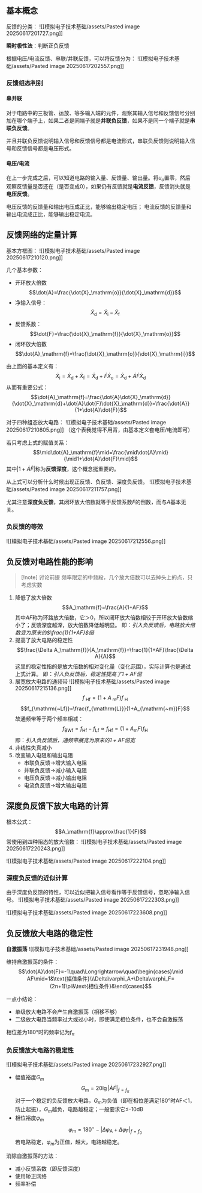 ## 基本概念
反馈的分类：
![[模拟电子技术基础/assets/Pasted image 20250617201727.png]]

**瞬时极性法**：判断正负反馈

根据电压/电流反馈、串联/并联反馈，可以将反馈分为：
![[模拟电子技术基础/assets/Pasted image 20250617202557.png]]
### 反馈组态判别
#### 串并联
对于电路中的三极管、运放、等多输入端的元件，观察其输入信号和反馈信号分别加在哪个端子上，如果二者是同端子就是**并联负反馈**，如果不是同一个端子就是**串联负反馈**。

并且并联负反馈说明输入信号和反馈信号都是电流形式，串联负反馈则说明输入信号和反馈信号都是电压形式。
#### 电压/电流
在上一步完成之后，可以知道电路的输入量、反馈量、输出量。将$u_{o}$置零，然后观察反馈量是否还在（是否变成0），如果仍有反馈就是**电流反馈**，反馈消失就是**电压反馈**。

电压反馈的反馈量和输出电压成正比，能够输出稳定电压；
电流反馈的反馈量和输出电流成正比，能够输出稳定电流。
## 反馈网络的定量计算
基本方框图：
![[模拟电子技术基础/assets/Pasted image 20250617210120.png]]

几个基本参数：
- 开环放大倍数$$\dot{A}=\frac{\dot{X}_\mathrm{o}}{\dot{X}_\mathrm{d}}$$
- 净输入信号：$$\dot{X}_\mathrm{d}=\dot{X}_\mathrm{i}-\dot{X}_\mathrm{f}$$
- 反馈系数：$$\dot{F}=\frac{\dot{X}_\mathrm{f}}{\dot{X}_\mathrm{o}}$$
- 闭环放大倍数$$\dot{A}_\mathrm{f}=\frac{\dot{X}_\mathrm{o}}{\dot{X}_\mathrm{i}}$$

由上面的基本定义有：
$$\dot{X}_\mathrm{i}=\dot{X}_\mathrm{d}+\dot{X}_\mathrm{f}=\dot{X}_\mathrm{d}+\dot{F}\dot{X}_\mathrm{o}=\dot{X}_\mathrm{d}+\dot{A}\dot{F}\dot{X}_\mathrm{d}$$
从而有重要公式：
$$\dot{A}_\mathrm{f}=\frac{\dot{A}\dot{X}_\mathrm{d}}{\dot{X}_\mathrm{d}+\dot{A}\dot{F}\dot{X}_\mathrm{d}}=\frac{\dot{A}}{1+\dot{A}\dot{F}}$$

对于四种组态放大电路：
![[模拟电子技术基础/assets/Pasted image 20250617210805.png]]
（这个表我觉得不用背，由基本定义套电压/电流即可）

若只考虑上式的赋值关系：
$$\mid\dot{A}_\mathrm{f}\mid=\frac{\mid\dot{A}\mid}{\mid1+\dot{A}\dot{F}\mid}$$
其中$|1+\dot{A}\dot{F}|$称为**反馈深度**，这个概念挺重要的。

从上式可以分析什么时候出现正反馈、负反馈、深度负反馈。
![[模拟电子技术基础/assets/Pasted image 20250617211757.png]]

尤其注意**深度负反馈**，其闭环放大倍数就等于反馈系数$F$的倒数，而与$A$基本无关。
### 负反馈的等效
![[模拟电子技术基础/assets/Pasted image 20250617212556.png]]
## 负反馈对电路性能的影响
> [!note] 讨论前提
> 频率限定的中频段，几个放大倍数可以去掉头上的点，只考虑实数

1. 降低了放大倍数$$A_\mathrm{f}=\frac{A}{1+AF}$$
   其中$AF$称为环路放大倍数，它＞0，所以闭环放大倍数相较于开环放大倍数缩小了；反馈深度越深，放大倍数降低越明显。
   即：*引入负反馈后，电路放大倍数变为原来的$\frac{1}{1+AF}$倍*
2. 提高了放大电路的稳定性$$\frac{\Delta A_\mathrm{f}}{A_\mathrm{f}}=\frac{1}{1+AF}\frac{\Delta A}{A}$$
   这里的稳定性指的是放大倍数的相对变化量（变化范围），实际计算也是通过上式计算。
   即：*引入负反馈后，稳定性提高了$1+AF$倍*
3. 展宽放大电路的通频带
   ![[模拟电子技术基础/assets/Pasted image 20250617215136.png]]$$f_{\mathrm{~Hf}}=(1+A_{\mathrm{~m}}F)f_{\mathrm{~H}}$$$$f_{\mathrm{~Lf}}=\frac{f_{\mathrm{L}}}{1+A_{\mathrm{~m}}F}$$
   故通频带等于两个频率相减：
   $$f_{\mathrm{BWf}}=f_{\mathrm{Hf}}-f_{\mathrm{Lf}}\approx f_{\mathrm{Hf}}=(1+A_{\mathrm{m}}F)f_{\mathrm{H}}$$
   即：*引入负反馈后，通频带展宽为原来的$1+AF$倍宽*
4. 非线性失真减小
5. 改变输入电阻和输出电阻
   - 串联负反馈->增大输入电阻
   - 并联负反馈->减小输入电阻
   - 电压负反馈->减小输出电阻
   - 电流负反馈->增大输出电阻
## 深度负反馈下放大电路的计算
根本公式：
$$A_\mathrm{f}\approx\frac{1}{F}$$
常使用到四种阻态的放大倍数：
![[模拟电子技术基础/assets/Pasted image 20250617220243.png]]

![[模拟电子技术基础/assets/Pasted image 20250617222104.png]]
### 深度负反馈的近似计算
由于深度负反馈的特性，可以近似把输入信号看作等于反馈信号，忽略净输入信号。
![[模拟电子技术基础/assets/Pasted image 20250617222303.png]]

![[模拟电子技术基础/assets/Pasted image 20250617223608.png]]
## 负反馈放大电路的稳定性
**自激振荡**
![[模拟电子技术基础/assets/Pasted image 20250617231948.png]]

维持自激振荡的条件：
$$\dot{A}\dot{F}=-1\quad\Longrightarrow\quad\begin{cases}\mid AF\mid=1&\text{幅值条件}\\\Delta\varphi_A+\Delta\varphi_F=(2n+1)\pi&\text{相位条件}&\end{cases}$$

一点小结论：
- 单级放大电路不会产生自激振荡（相移不够）
- 二级放大电路当频率过大或过小时，即使满足相位条件，也不会自激振荡

相位差为180°时的频率记为$f_{\pi}$
### 负反馈放大电路的稳定性
![[模拟电子技术基础/assets/Pasted image 20250617232927.png]]
- 幅值裕度$G_{m}$$$G_\mathrm{m}=20\lg|\left.\dot{A}\dot{F}\right|_{f=f_\pi}$$
  对于一个稳定的负反馈放大电路，$G_{m}$为负值（即在相位差满足180°时AF＜1，防止起振），$G_{m}$越负，电路越稳定；一般要求它≤-10dB
- 相位裕度$\varphi_{m}$
  $$\varphi_\mathrm{m}=180^\circ-|\Delta\varphi_\mathrm{A}+\Delta\varphi_\mathrm{F}|_{f=f_0}$$
  若电路稳定，$\varphi_{m}$为正值，越大，电路越稳定。

消除自激振荡的方法：
- 减小反馈系数（即反馈深度）
- 使用矫正网络
- 频率补偿

